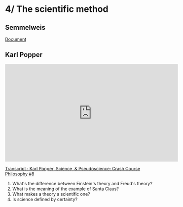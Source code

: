 # 4/ The scientific method

## Semmelweis

[Document](https://docs.google.com/document/d/1C47VufIhS5uX2K3oacZdXA5f9V3X2VF9xRl1iBZ6QNU/edit?usp=sharing)

## Karl Popper

<iframe width="560" height="315" src="https://www.youtube-nocookie.com/embed/-X8Xfl0JdTQ" title="YouTube video player" frameborder="0" allow="accelerometer; autoplay; clipboard-write; encrypted-media; gyroscope; picture-in-picture" allowfullscreen></iframe>

[Transcript : Karl Popper, Science, & Pseudoscience: Crash Course Philosophy #8](https://docs.google.com/document/d/1eihAXLcH9tEhpeTjnIWfT8JA5ApCt4E0-1lnh6bMITY/edit?usp=sharing)

1. What's the difference between Einstein's theory and Freud's theory?
2. What is the meaning of the example of Santa Claus?
3. What makes a theory a scientific one?
4. Is science defined by certainty?